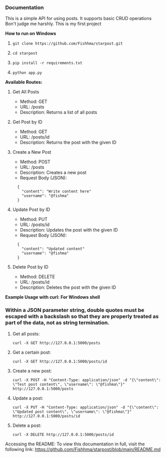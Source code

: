 ### Documentation


This is a simple API for using posts. It supports basic CRUD operations
Вon't judge me harshly. This is my first project

**How to run on Windows**
	
										
1. ```
   git clone https://github.com/Fishhma/starpost.git
   ```
   
2. ```
   cd starpost
   ```

3. ```
   pip install -r requirements.txt
   ```

4. ```
   python app.py
   ```


		
**Available Routes:**

1. Get All Posts
   - Method: GET
   - URL: /posts
   - Description: Returns a list of all posts

2. Get Post by ID
   - Method: GET
   - URL: /posts/id
   - Description: Returns the post with the given ID

3. Create a New Post
   - Method: POST
   - URL: /posts
   - Description: Creates a new post
   - Request Body (JSON):
   ```
     {
       "content": "Write content here"
       "username": "@fishma"
     }
   ```

4. Update Post by ID
   - Method: PUT
   - URL: /posts/id
   - Description: Updates the post with the given ID
   - Request Body (JSON):
   ```
     {
       "content": "Updated content"
       "username": "@fishma"
     }
   ```

5. Delete Post by ID
   - Method: DELETE
   - URL: /posts/id
   - Description: Deletes the post with the given ID



**Example Usage with curl:**
   **For Windows shell**

### Within a JSON parameter string, double quotes must be escaped with a backslash so that they are properly treated as part of the data, not as string termination.  

1. Get all posts:
   ```
   curl -X GET http://127.0.0.1:5000/posts
   ```

2. Get a certain post:
   ```
   curl -X GET http://127.0.0.1:5000/posts/id
   ```

3. Create a new post:
   ```
   curl -X POST -H "Content-Type: application/json" -d "{\"content\": \"Test post content\", \"username\": \"@fishma\"}" http://127.0.0.1:5000/posts
   ```

4. Update a post:
   ```
   curl -X PUT -H "Content-Type: application/json" -d "{\"content\": \"Updated post content\", \"username\": \"@fishma\"}" http://127.0.0.1:5000/posts/id
   ```

5. Delete a post:
   ```
   curl -X DELETE http://127.0.0.1:5000/posts/id
   ```



Accessing the README:
To view this documentation in full, visit the following link: 
https://github.com/Fishhma/starpost/blob/main/README.md
